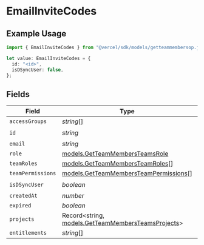 # EmailInviteCodes

## Example Usage

```typescript
import { EmailInviteCodes } from "@vercel/sdk/models/getteammembersop.js";

let value: EmailInviteCodes = {
  id: "<id>",
  isDSyncUser: false,
};
```

## Fields

| Field                                                                                          | Type                                                                                           | Required                                                                                       | Description                                                                                    |
| ---------------------------------------------------------------------------------------------- | ---------------------------------------------------------------------------------------------- | ---------------------------------------------------------------------------------------------- | ---------------------------------------------------------------------------------------------- |
| `accessGroups`                                                                                 | *string*[]                                                                                     | :heavy_minus_sign:                                                                             | N/A                                                                                            |
| `id`                                                                                           | *string*                                                                                       | :heavy_check_mark:                                                                             | N/A                                                                                            |
| `email`                                                                                        | *string*                                                                                       | :heavy_minus_sign:                                                                             | N/A                                                                                            |
| `role`                                                                                         | [models.GetTeamMembersTeamsRole](../models/getteammembersteamsrole.md)                         | :heavy_minus_sign:                                                                             | N/A                                                                                            |
| `teamRoles`                                                                                    | [models.GetTeamMembersTeamRoles](../models/getteammembersteamroles.md)[]                       | :heavy_minus_sign:                                                                             | N/A                                                                                            |
| `teamPermissions`                                                                              | [models.GetTeamMembersTeamPermissions](../models/getteammembersteampermissions.md)[]           | :heavy_minus_sign:                                                                             | N/A                                                                                            |
| `isDSyncUser`                                                                                  | *boolean*                                                                                      | :heavy_check_mark:                                                                             | N/A                                                                                            |
| `createdAt`                                                                                    | *number*                                                                                       | :heavy_minus_sign:                                                                             | N/A                                                                                            |
| `expired`                                                                                      | *boolean*                                                                                      | :heavy_minus_sign:                                                                             | N/A                                                                                            |
| `projects`                                                                                     | Record<string, [models.GetTeamMembersTeamsProjects](../models/getteammembersteamsprojects.md)> | :heavy_minus_sign:                                                                             | N/A                                                                                            |
| `entitlements`                                                                                 | *string*[]                                                                                     | :heavy_minus_sign:                                                                             | N/A                                                                                            |